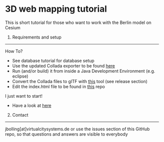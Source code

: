 3D web mapping tutorial
=====

This is short tutorial for those who want to work with the Berlin model on Cesium

1. Requirements and setup
----------

How To?
* See database tutorial for database setup
* Use the updated Collada exporter to be found [here](https://github.com/virtualcitySYSTEMS/importer-exporter)
* Run (and/or build) it from inside a Java Development Environment (e.g. eclipse)
* Convert the Collada files to glTF with [this](https://github.com/virtualcitySYSTEMS/colladaToBglTFConverter) tool  (see release section)
* Edit the index.html file to be found in [this](https://github.com/virtualcitySYSTEMS/cesium3DObjectStreaming) repo

I just want to start!
* Have a look at [here](http://hosting.virtualcitysystems.de/demos/Berlin/cesium/)


2. Contact
----------

jbolling[at]virtualcitysystems.de
or
use the issues section of this GitHub repo, so that questions and answers are visible to everybody